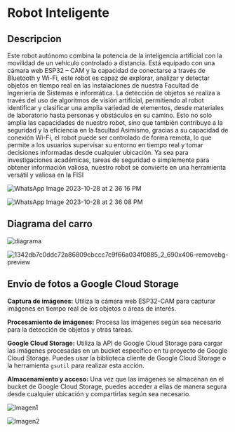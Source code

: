 # Robot Inteligente
## Descripcion
Este robot autónomo combina la potencia de la inteligencia artificial con la movilidad de
un vehículo controlado a distancia. Está equipado con una cámara web ESP32 –
CAM y la capacidad de conectarse a través de Bluetooth y Wi-Fi, este robot es capaz de
explorar, analizar y detectar objetos en tiempo real en las instalaciones de nuestra Facultad 
de Ingeniería de Sistemas e informática.
La detección de objetos se realiza a través del uso de algoritmos de visión artificial,
permitiendo al robot identificar y clasificar una amplia variedad de elementos, desde
materiales de laboratorio hasta personas y obstáculos en su camino. Esto no solo
amplía las capacidades de nuestro robot, sino que también contribuye a la seguridad y la 
eficiencia en la facultad
Asimismo, gracias a su capacidad de conexión Wi-Fi, el robot puede ser controlado de
forma remota, lo que permite a los usuarios supervisar su entorno en tiempo real y
tomar decisiones informadas desde cualquier ubicación. Ya sea para investigaciones
académicas, tareas de seguridad o simplemente para obtener información valiosa, nuestro robot se convierte en una herramienta versátil y valiosa en la FISI

![WhatsApp Image 2023-10-28 at 2 36 16 PM](https://github.com/CarlosVillena17/DemoDay-RobotInteligente/assets/86505880/962119ab-8090-4c47-ae04-ff33ef6698bd)

![WhatsApp Image 2023-10-28 at 2 36 08 PM](https://github.com/CarlosVillena17/DemoDay-RobotInteligente/assets/86505880/0a27569f-7c30-49bd-b53e-0c77c76f01c3)
## Diagrama del carro 

![diagrama](https://github.com/CarlosVillena17/DemoDay-RobotInteligente/assets/86505880/b173fdf2-13aa-43c9-b073-c74afd1ecbb6)

![1342db7c0ddc72a86809cbccc7c9f66a034f0885_2_690x406-removebg-preview](https://github.com/CarlosVillena17/DemoDay-RobotInteligente/assets/86505880/286c109e-bfca-4e74-b55d-e343bd095cef)

## Envío de fotos a Google Cloud Storage

**Captura de imágenes:** Utiliza la cámara web ESP32-CAM para capturar imágenes en tiempo real de los objetos o áreas de interés.

**Procesamiento de imágenes:** Procesa las imágenes según sea necesario para la detección de objetos y otras tareas.

**Google Cloud Storage:** Utiliza la API de Google Cloud Storage para cargar las imágenes procesadas en un bucket específico en tu proyecto de Google Cloud Storage. Puedes usar la biblioteca cliente de Google Cloud Storage o la herramienta `gsutil` para realizar esta acción.

**Almacenamiento y acceso:** Una vez que las imágenes se almacenan en el bucket de Google Cloud Storage, puedes acceder a ellas de manera segura desde cualquier ubicación y compartirlas según sea necesario.

![Imagen1](https://github.com/CarlosVillena17/DemoDay-RobotInteligente/assets/86505880/e9835d9a-11cb-4ec5-a9dd-f81795c93a09)

![Imagen2](https://github.com/CarlosVillena17/DemoDay-RobotInteligente/assets/86505880/20d56c8c-8a4f-4be0-ad92-6d450d9bb975)
